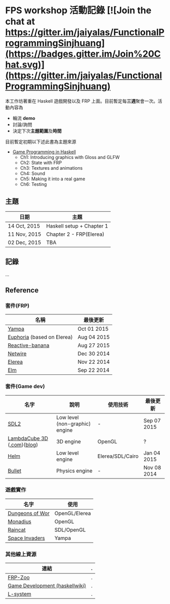 # FPS workshop 活動記錄  [![Join the chat at https://gitter.im/jaiyalas/FunctionalProgrammingSinjhuang](https://badges.gitter.im/Join%20Chat.svg)](https://gitter.im/jaiyalas/FunctionalProgrammingSinjhuang)

本工作坊著重在 Haskell 遊戲開發以及 FRP 上面。目前暫定每**三週**聚會一次。活動內容為

+ 輪流 **demo**
+ 討論/詢問
+ 決定下次**主題範圍**及**時間**

目前暫定初期以下述此書為主題來源

+ [Game Programming in Haskell](https://leanpub.com/gameinhaskell)
  + Ch1: Introducing graphics with Gloss and GLFW
  + Ch2: State with FRP
  + Ch3: Textures and animations
  + Ch4: Sound
  + Ch5: Making it into a real game
  + Ch6: Testing

## 主題

|   日期   |   主題   |
| -------- | -------- |
|    14 Oct, 2015   | Haskell setup + Chapter 1 |
|    11 Nov, 2015   | Chapter 2 - FRP(Elerea) |
|    02 Dec, 2015   |    TBA   |

## 記錄

...

## Reference

### 套件(FRP)

|   名稱   |   最後更新   |
| -------- | -------- |
| [Yampa](https://github.com/ivanperez-keera/Yampa) |  Oct 01 2015 |
| [Euphoria](https://github.com/tsurucapital/euphoria) (based on Elerea) | Aug 04 2015 |
| [Reactive-banana](https://github.com/HeinrichApfelmus/reactive-banana) | Aug 27 2015 |
| [Netwire](http://hub.darcs.net/ertes/netwire) | Dec 30 2014 |
| [Elerea](https://github.com/cobbpg/elerea) | Nov 22 2014 |
| [Elm](http://elm-lang.org/) | Sep 22 2014 |
### 套件(Game dev)

|    名字   |   說明   | 使用技術 | 最後更新 |
| -------- | -------- | ------- | ------- |
| [SDL2](https://github.com/haskell-game/sdl2) | Low level (non-graphic) engine | - | Sep 07 2015 |
| [LambdaCube 3D](https://github.com/lambdacube3d/lambdacube-edsl) ([.com](http://lambdacube3d.com/))([blog](https://lambdacube3d.wordpress.com/)) | 3D engine | OpenGL | ? |
| [Helm](https://github.com/switchface/helm) | Low level engine | Elerea/SDL/Cairo | Jan 04 2015 |
| [Bullet](https://github.com/csabahruska/bullet) | Physics engine | - | Nov 08 2014 |


### 遊戲實作

|   名字   |  使用 |
| -------- | -------- |
| [Dungeons of Wor](https://github.com/cobbpg/dow) | OpenGL/Elerea |
| [Monadius](http://www.geocities.jp/takascience/haskell/monadius_en.html) | OpenGL|
| [Raincat](http://bysusanlin.com/raincat/) | SDL/OpenGL |
| [Space Invaders](http://hackage.haskell.org/package/SpaceInvaders) | Yampa |

### 其他線上資源

|   連結   |  .   |
| -------- | -------- |
| [FRP-Zoo](https://github.com/gelisam/frp-zoo) | . |
| [Game Development (haskellwiki)](https://wiki.haskell.org/Game_Development) | . |
| [L-system](https://en.wikipedia.org/wiki/L-system) | . |
